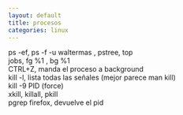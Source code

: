 ```yaml
---
layout: default
title: procesos
categories: linux
---
```

ps -ef, ps -f -u waltermas , pstree, top  
jobs, fg %1 , bg %1  
CTRL+Z, manda el proceso a background  
kill -l, lista todas las señales (mejor parece man kill)  
kill -9 PID (force)  
xkill, killall, pkill  
pgrep firefox, devuelve el pid  
